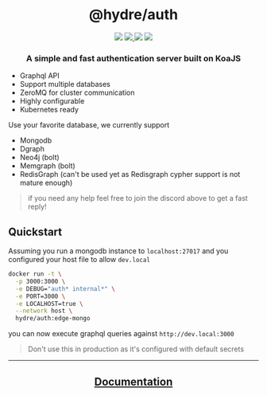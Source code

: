 <h1 align=center>@hydre/auth</h1>
<p align=center>
  <img src="https://img.shields.io/github/license/HydreIO/doubt.svg?style=for-the-badge" />
  <a href="https://hub.docker.com/r/hydre/auth">
    <img src="https://img.shields.io/docker/cloud/build/hydre/auth?label=build&logo=docker&style=for-the-badge" />
  </a>
  <a>
    <img src="https://img.shields.io/docker/pulls/hydre/auth?label=pulls&logo=docker&style=for-the-badge">
  </a>
  <a href="https://discord.gg/bRSpRpD">
    <img src="https://img.shields.io/discord/398114799776694272.svg?logo=discord&style=for-the-badge" />
  </a>
</p>

<h3 align=center>A simple and fast authentication server built on KoaJS</h3>

- Graphql API
- Support multiple databases
- ZeroMQ for cluster communication
- Highly configurable
- Kubernetes ready

Use your favorite database, we currently support

- Mongodb
- Dgraph
- Neo4j (bolt)
- Memgraph (bolt)
- RedisGraph (can't be used yet as Redisgraph cypher support is not mature enough)

> if you need any help feel free to join the discord above to get a fast reply!

## Quickstart

Assuming you run a mongodb instance to `localhost:27017` and you configured your host file to allow `dev.local`
```sh
docker run -t \
  -p 3000:3000 \
  -e DEBUG="auth* internal*" \
  -e PORT=3000 \
  -e LOCALHOST=true \
  --network host \
  hydre/auth:edge-mongo
```

you can now execute graphql queries against `http://dev.local:3000`

> Don't use this in production as it's configured with default secrets

---

<a href="https://docs.auth.hydre.io/"><h2 align=center>Documentation</h3></a>